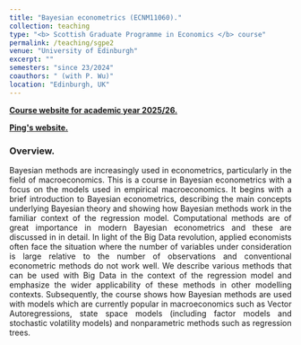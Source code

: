 ```yaml
---
title: "Bayesian econometrics (ECNM11060)."
collection: teaching
type: "<b> Scottish Graduate Programme in Economics </b> course"
permalink: /teaching/sgpe2
venue: "University of Edinburgh"
excerpt: ""
semesters: "since 23/2024"
coauthors: " (with P. Wu)"
location: "Edinburgh, UK"
---
```


[**Course website for academic year 2025/26.**](https://nhauzenb.github.io/SGPE-ECNM11060)

[**Ping's website.**](https://pingwu.org)

### Overview.
<p align="justify"> Bayesian methods are increasingly used in econometrics, particularly in the field of macroeconomics. This is a course in Bayesian econometrics with a focus on the models used in empirical macroeconomics. It begins with a brief introduction to Bayesian econometrics, describing the main concepts underlying Bayesian theory and showing how Bayesian methods work in the familiar context of the regression model. Computational methods are of great importance in modern Bayesian econometrics and these are discussed in in detail. In light of the Big Data revolution, applied economists often face the situation where the number of variables under consideration is large relative to the number of observations and conventional econometric methods do not work well. We describe various methods that can be used with Big Data in the context of the regression model and emphasize the wider applicability of these methods in other modelling contexts. Subsequently, the course shows how Bayesian methods are used with models which are currently popular in macroeconomics such as Vector Autoregressions, state space models (including factor models and stochastic volatility models) and nonparametric methods such as regression trees.
 </p>

